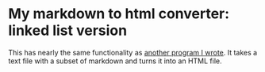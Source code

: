 # My markdown to html converter: linked list version

This has nearly the same functionality as [another program I wrote](https://github.com/CJoubertLocal/my_markdown_to_html_converter/). It takes a text file with a subset of markdown and turns it into an HTML file.
